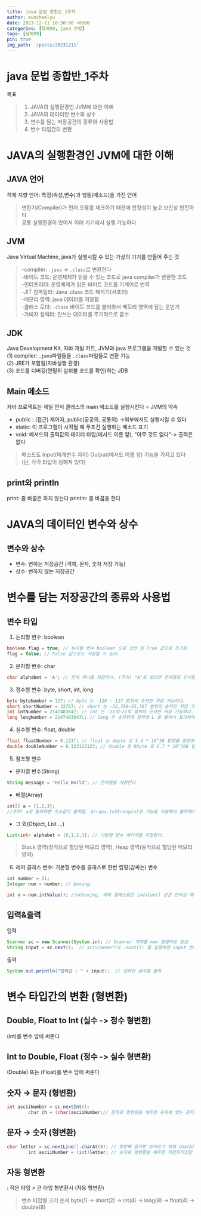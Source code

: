 ```yaml
---
title: java 문법 종합반_1주차
author: eunchaelyu
date: 2023-12-11 10:30:00 +0900
categories: [항해99, java 문법]
tags: [항해99]
pin: true
img_path: '/posts/20231211'
---
```


# java 문법 종합반_1주차    
  목표
> 1. JAVA의 실행환경인 JVM에 대한 이해  
> 2. JAVA의 데이터인 변수와 상수  
> 3. 변수를 담는 저장공간의 종류와 사용법  
> 4. 변수 타입간의 변환  

# JAVA의 실행환경인 JVM에 대한 이해      
## JAVA 언어  
  객체 지향 언어: 특징(속성,변수)과 행동(메소드)을 가진 언어      
> 변환기(Compiler)가 먼저 오류를 체크하기 때문에 안정성이 높고 보안상 안전하다    
> 공통 실행환경이 있어서 여러 기기에서 실행 가능하다    

## JVM
  Java Virtual Machine, java가 실행시킬 수 있는 가상의 기기를 만들어 주는 것  
> -compiler:  ``.java`` -> ``.class``로 변환한다  
> -바이트 코드: 운영체제가 읽을 수 있는 코드로 java compiler가 변환한 코드  
> -인터프리터: 운영체제가 읽은 바이트 코드를 기계어로 번역  
> -JIT 컴파일러: Java .class 코드 해석기(서포터)  
> -메모리 영역: java 데이터를 저장함  
> -클래스 로더: ``.class`` 바이트 코드를 불러와서 메모리 영역에 담는 운반기  
> -가비지 컬렉터: 안쓰는 데이터를 주기적으로 흡수  

## JDK
  Java Development Kit, 자바 개발 키트, JVM과 java 프로그램을 개발할 수 있는 것  
(1) compiler: ``.java``파일들을 ``.class``파일들로 변환 기능  
(2) JRE가 포함됨(자바실행 환경)  
(3) 코드를 디버깅(면밀히 살펴볼 코드를 확인)하는 JDB

## Main 메소드  
  자바 프로젝트는 제일 먼저 클래스의 main 메소드를 실행시킨다 = JVM의 약속  

- public : (접근) 제어자, public(공공의, 공통의) ->외부에서도 실행시킬 수 있다    
- static: 이 프로그램이 시작될 때 무조건 실행하는 메소드 표기  
- void: 메서드의 출력값의 데이터 타입(메서드 이름 앞), "아무 것도 없다"-> 출력은 없다  

> 메소드도 Input(매개변수 자리) Output(메서드 이름 앞) 기능을 가지고 있다 (단, 각각 타입이 정해져 있다)  

## print와 println
print: 줄 바꿈은 하지 않는다
println: 줄 바꿈을 한다

# JAVA의 데이터인 변수와 상수
## 변수와 상수
- 변수: 변하는 저장공간 (객체, 문자, 숫자 저장 가능)
- 상수: 변하지 않는 저장공간

# 변수를 담는 저장공간의 종류와 사용법
## 변수 타입
1. 논리형 변수: boolean   
```java
boolean flag = true; // 논리형 변수 boolean 으로 선언 및 True 값으로 초기화
flag = false; // False 값으로도 저장할 수 있다.
``` 
2. 문자형 변수: char
```java
char alphabet = 'A'; // 문자 하나를 저장한다. (주의! "A"로 넣으면 문자열로 인식함)
```
3. 정수형 변수: byte, short, int, long
```java
byte byteNumber = 127; // byte 는 -128 ~ 127 범위의 숫자만 저장 가능하다.
short shortNumber = 32767; // short 는 -32,768~32,767 범위의 숫자만 저장 가능하다.
int intNumber = 2147483647; // int 는 -21억~21억 범위의 숫자만 저장 가능하다.
long longNumber = 2147483647L; // long 은 숫자뒤에 알파벳 L 을 붙여서 표기하며 매우 큰수를 저장 가능한다.
```
4. 실수형 변수: float, double
```java
float floatNumber = 0.123f; // float 는 4byte 로 3.4 * 10^38 범위를 표현하는 실수값
double doubleNumber = 0.123123123; // double 은 8byte 로 1.7 * 10^308 범위를 표현하는 실수값
```
5. 참조형 변수    
  - 문자열 변수(String)    
```java
String message = "Hello World"; // 문자열을 저장한다
```

  - 배열(Array)
```java
int[] a = {1,2,3};
//주의! a로 출력하면 주소값이 출력됨. Arrays.toString(a)로 기능을 이용해서 출력해야함
```

  - 그 외(Object, List …)  
```java
List<int> alphabet = [0,1,2,3]; // 기본형 변수 여러개를 저장한다.
```
> Stack 영역(정적으로 할당된 메모리 영역), Heap 영역(동적으로 할당된 메모리 영역)

6. 래퍼 클래스 변수: 기본형 변수를 클래스로 한번 랩핑(감싸는) 변수
```java
int number = 21;
Integer num = number; // boxing.

int n = num.intValue(); //unboxing, 래퍼 클래스들은 inValue() 같은 언박싱 메서드들을 제공한다.
```

## 입력&출력
  입력
```java
Scanner sc = new Scanner(System.in); // Scanner 객체를 new 명령어로 생성.
String input = sc.next();  // sc(Scanner)의 .next(); 를 실행하면 input 변수에 입력한 글자를 받음.
```

  출력
```java
System.out.println("입력값 : " + input);  // 입력한 글자를 출력
```

# 변수 타입간의 변환 (형변환)

## Double, Float to Int (실수 -> 정수 형변환)    
(int)를 변수 앞에 써준다

## Int to Double, Float (정수 -> 실수 형변환)    
(Double) 또는 (Float)를 변수 앞에 써준다

## 숫자 → 문자 (형변환)        
```java    
int asciiNumber = sc.nextInt();
		char ch = (char)asciiNumber;// 문자로 형변환을 해주면 숫자에 맞는 문자로 표현
```    

##  문자 → 숫자 (형변환)       
```java    
char letter = sc.nextLine().charAt(0); // 첫번째 글자만 받아오기 위해 charAt(0) 메서드를 사용.
		int asciiNumber = (int)letter; // 숫자로 형변환을 해주면 저장되어있던 아스키 숫자값으로 표현
```

## 자동 형변환
: 작은 타입 > 큰 타입 형변환시 (자동 형변환)    
> 변수 타입별 크기 순서
> byte(1) → short(2) → int(4) → long(8) → float(4) → double(8)
